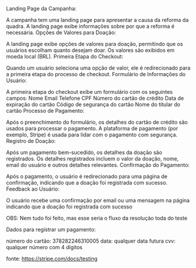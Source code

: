 Landing Page da Campanha:

A campanha tem uma landing page para apresentar a causa da reforma da quadra.
A landing page exibe informações sobre por que a reforma é necessária.
Opções de Valores para Doação:

A landing page exibe opções de valores para doação, permitindo que os usuários escolham quanto desejam doar.
Os valores são exibidos em moeda local (BRL).
Primeira Etapa do Checkout:

Quando um usuário seleciona uma opção de valor, ele é redirecionado para a primeira etapa do processo de checkout.
Formulário de Informações do Usuário:

A primeira etapa do checkout exibe um formulário com os seguintes campos:
Nome
Email
Telefone
CPF
Número do cartão de crédito
Data de expiração do cartão
Código de segurança do cartão
Nome do titular do cartão
Processo de Pagamento:

Após o preenchimento do formulário, os detalhes do cartão de crédito são usados para processar o pagamento.
A plataforma de pagamento (por exemplo, Stripe) é usada para lidar com o pagamento com segurança.
Registro de Doação:

Após um pagamento bem-sucedido, os detalhes da doação são registrados.
Os detalhes registrados incluem o valor da doação, nome, email do usuário e outros detalhes relevantes.
Confirmação do Pagamento:

Após o pagamento, o usuário é redirecionado para uma página de confirmação, indicando que a doação foi registrada com sucesso.
Feedback ao Usuário:

O usuário recebe uma confirmação por email ou uma mensagem na página indicando que a doação foi registrada com sucesso


OBS: Nem tudo foi feito, mas esse seria o fluxo da resolução toda do teste

Dados para registrar um pagamento:

número do cartão: 378282246310005
data: qualquer data futura
cvv: qualquer número com 4 dígitos 

fonte: https://stripe.com/docs/testing